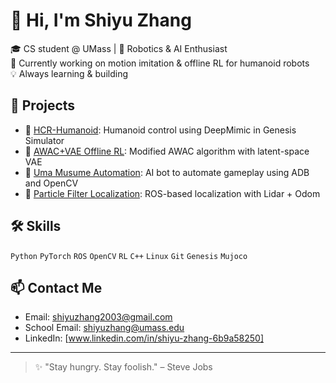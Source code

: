 # 👋 Hi, I'm Shiyu Zhang

🎓 CS student @ UMass | 🤖 Robotics & AI Enthusiast  
🌱 Currently working on motion imitation & offline RL for humanoid robots  
💡 Always learning & building

## 🚀 Projects

- 🦿 [HCR-Humanoid](https://github.com/OceanCatSZ/HCR-Humanoid): Humanoid control using DeepMimic in Genesis Simulator  
- 🧠 [AWAC+VAE Offline RL](https://github.com/OceanCatSZ/awac-vae): Modified AWAC algorithm with latent-space VAE  
- 📱 [Uma Musume Automation](https://github.com/OceanCatSZ/uma-bot): AI bot to automate gameplay using ADB and OpenCV  
- 📡 [Particle Filter Localization](https://github.com/OceanCatSZ/particle-filter): ROS-based localization with Lidar + Odom  

## 🛠️ Skills
`Python` `PyTorch` `ROS` `OpenCV` `RL` `C++` `Linux` `Git` `Genesis` `Mujoco`

## 📫 Contact Me
- Email: shiyuzhang2003@gmail.com
- School Email: shiyuzhang@umass.edu 
- LinkedIn: [www.linkedin.com/in/shiyu-zhang-6b9a58250]

---
> ✨ "Stay hungry. Stay foolish." – Steve Jobs
